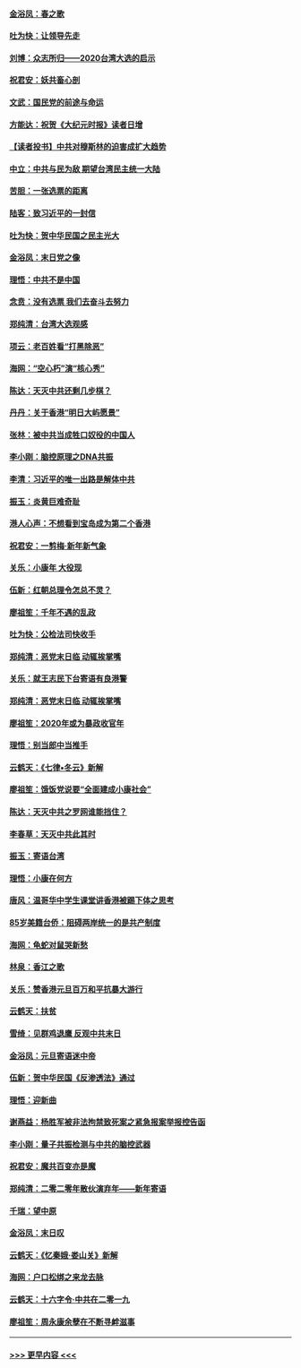 #### [金浴凤：春之歌](../pages/nsc993/n11797687.md?t=01170644) 
#### [吐为快：让领导先走](../pages/nsc993/n11797512.md?t=01170644) 
#### [刘博：众志所归——2020台湾大选的启示](../pages/nsc993/n11796878.md?t=01170644) 
#### [祝君安：妖共畜心剖](../pages/nsc993/n11794273.md?t=01170644) 
#### [文武：国民党的前途与命运](../pages/nsc993/n11794198.md?t=01170644) 
#### [方能达：祝贺《大纪元时报》读者日增](../pages/nsc993/n11793807.md?t=01170644) 
#### [【读者投书】中共对穆斯林的迫害成扩大趋势](../pages/nsc993/n11791371.md?t=01170644) 
#### [中立：中共与民为敌 期望台湾民主统一大陆](../pages/nsc993/n11790392.md?t=01170644) 
#### [苦胆：一张选票的距离](../pages/nsc993/n11788914.md?t=01170644) 
#### [陆客：致习近平的一封信](../pages/nsc993/n11788867.md?t=01170644) 
#### [吐为快：贺中华民国之民主光大](../pages/nsc993/n11788618.md?t=01170644) 
#### [金浴凤：末日党之像](../pages/nsc993/n11787475.md?t=01170644) 
#### [理悟：中共不是中国](../pages/nsc993/n11787463.md?t=01170644) 
#### [念贲：没有选票  我们去奋斗去努力](../pages/nsc993/n11787398.md?t=01170644) 
#### [郑纯清：台湾大选观感](../pages/nsc993/n11786210.md?t=01170644) 
#### [项云：老百姓看“打黑除恶”](../pages/nsc993/n11785398.md?t=01170644) 
#### [海网：“空心朽”演“核心秀”](../pages/nsc993/n11783874.md?t=01170644) 
#### [陈达：天灭中共还剩几步棋？](../pages/nsc993/n11783719.md?t=01170644) 
#### [丹丹：关于香港“明日大屿愿景”](../pages/nsc993/n11783273.md?t=01170644) 
#### [张林：被中共当成牲口奴役的中国人](../pages/nsc993/n11782397.md?t=01170644) 
#### [李小刚：脑控原理之DNA共振](../pages/nsc993/n11780962.md?t=01170644) 
#### [李清：习近平的唯一出路是解体中共](../pages/nsc993/n11780866.md?t=01170644) 
#### [振玉：炎黄巨难奇耻](../pages/nsc993/n11779632.md?t=01170644) 
#### [港人心声：不想看到宝岛成为第二个香港](../pages/nsc993/n11778817.md?t=01170644) 
#### [祝君安：一剪梅‧新年新气象](../pages/nsc993/n11776340.md?t=01170644) 
#### [关乐：小康年 大役现](../pages/nsc993/n11774213.md?t=01170644) 
#### [伍新：红朝总理令怎总不灵？](../pages/nsc993/n11770813.md?t=01170644) 
#### [廖祖笙：千年不遇的乱政](../pages/nsc993/n11770373.md?t=01170644) 
#### [吐为快：公检法司快收手](../pages/nsc993/n11770359.md?t=01170644) 
#### [郑纯清：恶党末日临 动辄挨掌嘴](../pages/nsc993/n11769912.md?t=01170644) 
#### [关乐：就王志民下台寄语有良港警](../pages/nsc993/n11769903.md?t=01170644) 
#### [郑纯清：恶党末日临 动辄挨掌嘴](../pages/nsc993/n11769356.md?t=01170644) 
#### [廖祖笙：2020年或为暴政收官年](../pages/nsc993/n11768216.md?t=01170644) 
#### [理悟：别当郎中当推手](../pages/nsc993/n11768243.md?t=01170644) 
#### [云鹤天：《七律▪冬云》新解](../pages/nsc993/n11768204.md?t=01170644) 
#### [廖祖笙：饿饭党说要“全面建成小康社会”](../pages/nsc993/n11767482.md?t=01170644) 
#### [陈达：天灭中共之罗网谁能挡住？](../pages/nsc993/n11767465.md?t=01170644) 
#### [李春草：天灭中共此其时](../pages/nsc993/n11767452.md?t=01170644) 
#### [振玉：寄语台湾](../pages/nsc993/n11767432.md?t=01170644) 
#### [理悟：小康在何方](../pages/nsc993/n11767394.md?t=01170644) 
#### [唐风：温哥华中学生课堂讲香港被踢下体之思考](../pages/nsc993/n11766848.md?t=01170644) 
#### [85岁美籍台侨：阻碍两岸统一的是共产制度](../pages/nsc993/n11765043.md?t=01170644) 
#### [海网：龟蛇对鼠哭新愁](../pages/nsc993/n11764895.md?t=01170644) 
#### [林泉：香江之歌](../pages/nsc993/n11764415.md?t=01170644) 
#### [关乐：赞香港元旦百万和平抗暴大游行](../pages/nsc993/n11764382.md?t=01170644) 
#### [云鹤天：扶贫](../pages/nsc993/n11764245.md?t=01170644) 
#### [雪绮：见群鸡退鹰  反观中共末日](../pages/nsc993/n11762112.md?t=01170644) 
#### [金浴凤：元旦寄语迷中帝](../pages/nsc993/n11761788.md?t=01170644) 
#### [伍新：贺中华民国《反渗透法》通过](../pages/nsc993/n11761994.md?t=01170644) 
#### [理悟：迎新曲](../pages/nsc993/n11761152.md?t=01170644) 
#### [谢燕益：杨胜军被非法拘禁致死案之紧急报案举报控告函](../pages/nsc993/n11756134.md?t=01170644) 
#### [李小刚：量子共振检测与中共的脑控武器](../pages/nsc993/n11754518.md?t=01170644) 
#### [祝君安：魔共百变亦是魔](../pages/nsc993/n11754469.md?t=01170644) 
#### [郑纯清：二零二零年散伙演弃年——新年寄语](../pages/nsc993/n11754195.md?t=01170644) 
#### [千瑞：望中原](../pages/nsc993/n11754159.md?t=01170644) 
#### [金浴凤：末日叹](../pages/nsc993/n11752359.md?t=01170644) 
#### [云鹤天：《忆秦娥‧娄山关》新解](../pages/nsc993/n11752348.md?t=01170644) 
#### [海网：户口松绑之来龙去脉](../pages/nsc993/n11752328.md?t=01170644) 
#### [云鹤天：十六字令‧中共在二零一九](../pages/nsc993/n11752305.md?t=01170644) 
#### [廖祖笙：周永康余孽在不断寻衅滋事](../pages/nsc993/n11751013.md?t=01170644) 

----
#### [ >>> 更早内容 <<< ](../indexes/nsc993-earlier.md)
